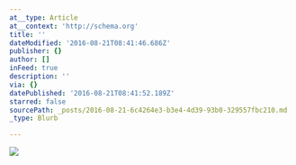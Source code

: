 ```yaml
---
at__type: Article
at__context: 'http://schema.org'
title: ''
dateModified: '2016-08-21T08:41:46.686Z'
publisher: {}
author: []
inFeed: true
description: ''
via: {}
datePublished: '2016-08-21T08:41:52.189Z'
starred: false
sourcePath: _posts/2016-08-21-6c4264e3-b3e4-4d39-93b0-329557fbc210.md
_type: Blurb

---
```

![](https://the-grid-user-content.s3-us-west-2.amazonaws.com/c787b3e5-1be2-4359-ab55-88d5d6fe0b9b.jpg)